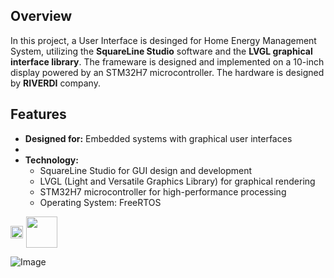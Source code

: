 ## Overview
In this project, a User Interface is desinged for Home Energy Management System, utilizing the **SquareLine Studio** software and the **LVGL graphical interface library**. The frameware is designed and implemented on a 10-inch display powered by an STM32H7 microcontroller. The hardware is designed by **RIVERDI** company.

## Features
- **Designed for:** Embedded systems with graphical user interfaces
- 
- **Technology:**
  - SquareLine Studio for GUI design and development
  - LVGL (Light and Versatile Graphics Library) for graphical rendering
  - STM32H7 microcontroller for high-performance processing
  - Operating System: FreeRTOS

<div style="display: inline-flex; align-items: center;">
  <!-- Video Thumbnail -->
  <a href="https://www.youtube.com/watch?v=yNqvFCuYcsc" target="_blank" style="display: inline-block;">
    <img src="https://img.youtube.com/vi/yNqvFCuYcsc/0.jpg" style="width: 100%; display: block;">
  </a>

  <!-- Play Button -->
  <a href="https://www.youtube.com//watch?v=yNqvFCuYcsc" target="_blank" style="display: inline-block;">
    <img src="https://upload.wikimedia.org/wikipedia/commons/b/b8/YouTube_play_button_icon_%282013%E2%80%932017%29.svg" 
         style="width: 50px; height: auto; margin-left: 5px;">
  </a>
</div>

![Image](https://github.com/user-attachments/assets/8f4e47a3-e3ff-4402-86d0-6b81c5012c85)
